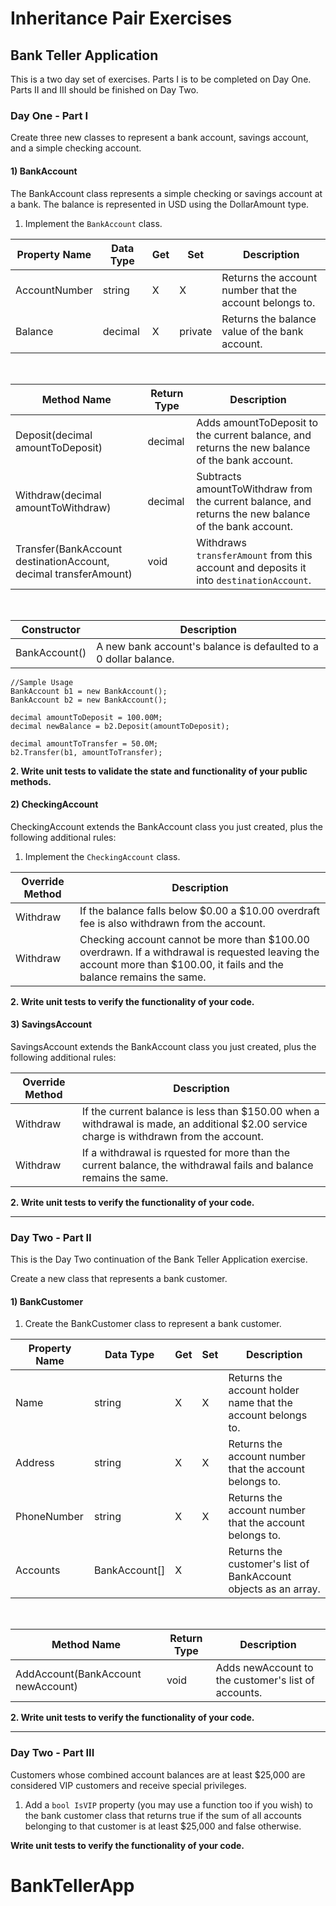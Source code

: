 # Inheritance Pair Exercises

## Bank Teller Application

This is a two day set of exercises. Parts I is to be completed on Day One. Parts II and III should be finished on Day Two.

### Day One - Part I 

Create three new classes to represent a bank account, savings account, and a simple checking account.

#### 1) BankAccount  

The BankAccount class represents a simple checking or savings account at a bank. The balance is represented in USD using the DollarAmount type.

1. Implement the `BankAccount` class.


| Property Name | Data Type | Get | Set | Description |
|--------------|-----------|-----|-----|-------------|
| AccountNumber | string | X | X | Returns the account number that the account belongs to. |
| Balance | decimal | X | private | Returns the balance value of the bank account. |

<br />

| Method Name | Return Type | Description |
|-------------|-------------|-------------|
| Deposit(decimal amountToDeposit) | decimal | Adds amountToDeposit to the current balance, and returns the new balance of the bank account. |
| Withdraw(decimal amountToWithdraw) | decimal | Subtracts amountToWithdraw from the current balance, and returns the new balance of the bank account. |
| Transfer(BankAccount destinationAccount, decimal transferAmount) | void | Withdraws `transferAmount` from this account and deposits it into `destinationAccount`. |

<br />

| Constructor | Description |
|-------------|-------------|
| BankAccount() | A new bank account's balance is defaulted to a 0 dollar balance. |

 ```
//Sample Usage
BankAccount b1 = new BankAccount();
BankAccount b2 = new BankAccount();

decimal amountToDeposit = 100.00M;
decimal newBalance = b2.Deposit(amountToDeposit);

decimal amountToTransfer = 50.0M;
b2.Transfer(b1, amountToTransfer);
```   

**2. Write unit tests to validate the state and functionality of your public methods.**

#### 2) CheckingAccount

CheckingAccount extends the BankAccount class you just created, plus the following additional rules:

1. Implement the `CheckingAccount` class.

| Override Method | Description |
|-----------------|-------------|
| Withdraw | If the balance falls below $0.00 a $10.00 overdraft fee is also withdrawn from the account. |
| Withdraw | Checking account cannot be more than $100.00 overdrawn. If a withdrawal is requested leaving the account more than $100.00, it fails and the balance remains the same. |

**2. Write unit tests to verify the functionality of your code.**

#### 3) SavingsAccount

SavingsAccount extends the BankAccount class you just created, plus the following additional rules:

| Override Method | Description |
|-----------------|-------------|
| Withdraw | If the current balance is less than $150.00 when a withdrawal is made, an additional $2.00 service charge is withdrawn from the account. |
| Withdraw | If a withdrawal is rquested for more than the current balance, the withdrawal fails and balance remains the same. |


**2. Write unit tests to verify the functionality of your code.**

-----------

### Day Two - Part II

This is the Day Two continuation of the Bank Teller Application exercise.

Create a new class that represents a bank customer.

#### 1) BankCustomer  

1. Create the BankCustomer class to represent a bank customer.


| Property Name | Data Type | Get | Set | Description |
|--------------|-----------|-----|-----|-------------|
| Name | string | X | X | Returns the account holder name that the account belongs to. |
| Address | string | X | X | Returns the account number that the account belongs to. |
| PhoneNumber | string | X | X | Returns the account number that the account belongs to. |
| Accounts | BankAccount[] | X | | Returns the customer's list of BankAccount objects as an array. |

<br />

| Method Name | Return Type | Description |
|-------------|-------------|-------------|
| AddAccount(BankAccount newAccount) | void | Adds newAccount to the customer's list of accounts. |


**2. Write unit tests to verify the functionality of your code.**

----------- 
### Day Two - Part III

Customers whose combined account balances are at least $25,000 are considered VIP customers and receive special privileges.  

1. Add a `bool IsVIP` property (you may use a function too if you wish) to the bank customer class that returns true if the sum of all accounts belonging to that customer is at least $25,000 and false otherwise. 

**Write unit tests to verify the functionality of your code.**
# BankTellerApp

